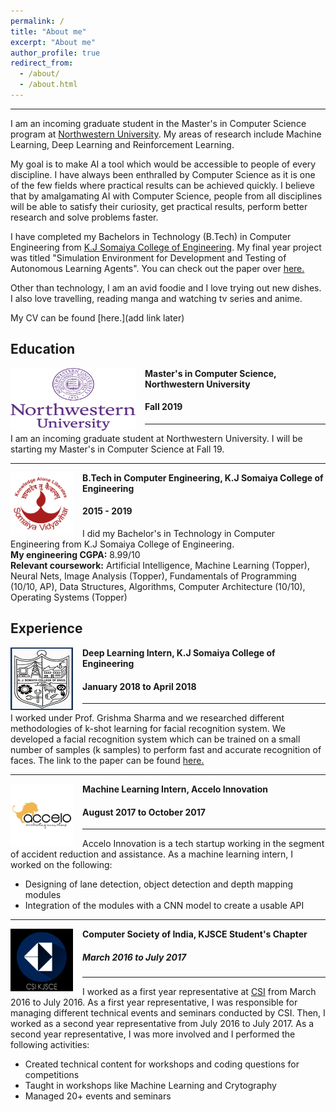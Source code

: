 ```yaml
---
permalink: /
title: "About me"
excerpt: "About me"
author_profile: true
redirect_from: 
  - /about/
  - /about.html
---
```

------
I am an incoming graduate student in the Master's in Computer Science program at [Northwestern University](https://www.mccormick.northwestern.edu/computer-science/). My areas of research include Machine Learning, Deep Learning and Reinforcement Learning. 

My goal is to make AI a tool which would be accessible to people of every discipline. I have always been enthralled by Computer Science as it is one of the few fields where practical results can be achieved quickly. I believe that by amalgamating AI with Computer Science,  people from all disciplines will be able to satisfy their curiosity, get practical results, perform better research and solve problems faster. 

I have completed my Bachelors in Technology (B.Tech) in Computer Engineering from [K.J Somaiya College of Engineering](https://kjsce.somaiya.edu/kjsce/). My final year project was titled "Simulation Environment for Development and Testing of Autonomous Learning Agents". You can check out the paper over [here.](https://papers.ssrn.com/sol3/papers.cfm?abstract_id=3367735)

Other than technology, I am an avid foodie and I love trying out new dishes. I also love travelling, reading manga and watching tv series and anime.   

My CV can be found [here.](add link later)

Education
-----
<img align="left" height="100" width="200" src="../images/logos/NWU.png" style="padding-right:15px">

**Master's in Computer Science, Northwestern University**
#### Fall 2019 
-----
I am an incoming graduate student at Northwestern University. I will be starting my Master's in Computer Science at Fall 19. 

-----
<img align="left" height="100" width="100" src="../images/logos/somaiya.png" style="padding-right:15px">

**B.Tech in Computer Engineering, K.J Somaiya College of Engineering**
#### 2015 - 2019 
I did my Bachelor's in Technology in Computer Engineering from K.J Somaiya College of Engineering. 
<br>
<b>My engineering CGPA:</b> 8.99/10 <br> 
<b>Relevant coursework:</b> Artificial Intelligence, Machine Learning (Topper), Neural Nets, Image Analysis (Topper), Fundamentals of Programming (10/10, AP), Data Structures, Algorithms, Computer Architecture (10/10), Operating Systems (Topper) 

Experience
-----
<img align="left" height="100" width="100" src="../images/logos/kj.jpg" style="padding-right:15px">

**Deep Learning Intern, K.J Somaiya College of Engineering** 
#### January 2018 to April 2018
-----
I worked under Prof. Grishma Sharma and we researched different methodologies of k-shot learning for facial recognition system. We developed a facial recognition system which can be trained on a small number of samples (k samples) to perform fast and accurate recognition of faces. The link to the paper can be found [here.](https://www.ijcaonline.org/archives/volume181/number18/29966-2018917871)

-----
<img align="left" height="100" width="100" src="../images/logos/accelo.jpg" style="padding-right:15px">

**Machine Learning Intern, Accelo Innovation** 
#### August 2017 to October 2017
-----
Accelo Innovation is a tech startup working in the segment of accident reduction and assistance. As a machine learning intern, I worked on the following: 
* Designing of lane detection, object detection and depth mapping modules 
* Integration of the modules with a CNN model to create a usable API 

-----
<img align="left" height="100" width="100" src="../images/logos/csi.png" style="padding-right:15px">

**Computer Society of India, KJSCE Student's Chapter** 
##### March 2016 to July 2017
-----
I worked as a first year representative at [CSI](http://csikjsce.org/) from March 2016 to July 2016. As a first year representative, I was responsible for managing different technical events and seminars conducted by CSI. Then, I worked as a second year representative from July 2016 to July 2017. As a second year representative, I was more involved and I performed the following activities: 
* Created technical content for workshops and coding questions for competitions 
* Taught in workshops like Machine Learning and Crytography 
* Managed 20+ events and seminars 

